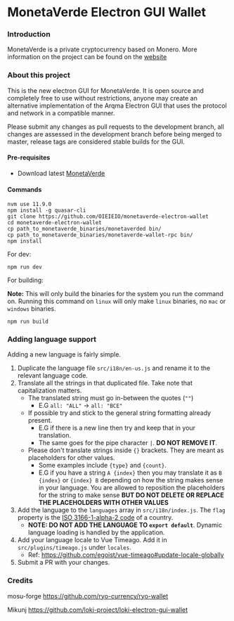 # MonetaVerde Electron GUI Wallet

### Introduction
MonetaVerde is a private cryptocurrency based on Monero.
More information on the project can be found on the [website](https://mcn.green) 


### About this project

This is the new electron GUI for MonetaVerde. It is open source and completely free to use without restrictions, anyone may create an alternative implementation of the Arqma Electron GUI that uses the protocol and network in a compatible manner.

Please submit any changes as pull requests to the development branch, all changes are assessed in the development branch before being merged to master, release tags are considered stable builds for the GUI.

#### Pre-requisites
- Download latest [MonetaVerde](https://github.com/OIEIEIO/monetaverde)
#### Commands
```
nvm use 11.9.0
npm install -g quasar-cli
git clone https://github.com/OIEIEIO/monetaverde-electron-wallet
cd monetaverde-electron-wallet
cp path_to_monetaverde_binaries/monetaverded bin/
cp path_to_monetaverde_binaries/monetaverde-wallet-rpc bin/
npm install
```

For dev:
```
npm run dev
```

For building:

**Note:** This will only build the binaries for the system you run the command on. Running this command on `linux` will only make `linux` binaries, no `mac` or `windows` binaries.
```
npm run build
```

### Adding language support

Adding a new language is fairly simple.

1. Duplicate the language file `src/i18n/en-us.js` and rename it to the relevant language code.
2. Translate all the strings in that duplicated file. Take note that capitalization matters.
    - The translated string must go in-between the quotes (`""`)
      - E.G `all: "ALL"` -> `all: "ВСЕ"`
    - If possible try and stick to the general string formatting already present.
      - E.G if there is a new line then try and keep that in your translation.
      - The same goes for the pipe character `|`. **DO NOT REMOVE IT**.
    - Please don't translate strings inside `{}` brackets. They are meant as placeholders for other values.
      - Some examples include `{type}` and `{count}`.
      - E.G if you have a string `A {index}` then you may translate it as `B {index}` or `{index} B` depending on how the string makes sense in your language. You are allowed to reposition the placeholders for the string to make sense **BUT DO NOT DELETE OR REPLACE THE PLACEHOLDERS WITH OTHER VALUES**
3. Add the language to the `languages` array in `src/i18n/index.js`. The `flag` property is the [ISO 3166-1-alpha-2 code](https://www.iso.org/obp/ui/#search/code/) of a country.
   - **NOTE: DO NOT ADD THE LANGUAGE TO `export default`**. Dynamic language loading is handled by the application.
4. Add your language locale to Vue Timeago. Add it in `src/plugins/timeago.js` under `locales`.
   - Ref: https://github.com/egoist/vue-timeago#update-locale-globally
5. Submit a PR with your changes.


### Credits

mosu-forge https://github.com/ryo-currency/ryo-wallet

Mikunj https://github.com/loki-project/loki-electron-gui-wallet
